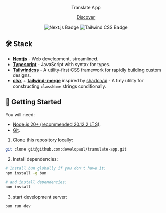 <div align="center">
<p>Translate App</p>
</div>

<div align="center">
  <a href="https://svgl.app" target="_blank">
    Discover
  </a>
</div>

<div align="center">

![Next.js Badge](https://img.shields.io/badge/Next.js&nbsp;14-000?logo=nextdotjs&logoColor=fff&style=flat)
![Tailwind CSS Badge](https://img.shields.io/badge/Tailwind%20CSS-06B6D4?logo=tailwindcss&logoColor=fff&style=flat)

</div>

## 🛠️ Stack

- [**Nextjs**](https://nextjs.org/) - Web development, streamlined.
- [**Typescript**](https://www.typescriptlang.org/) - JavaScript with syntax for types.
- [**Tailwindcss**](https://tailwindcss.com/) - A utility-first CSS framework for rapidly building custom designs.
- [**clsx**](https://github.com/lukeed/clsx) + [**tailwind-merge**](https://github.com/dcastil/tailwind-merge) inspired by [shadcn/ui](https://ui.shadcn.com) - A tiny utility for constructing `className` strings conditionally.

## 🚀 Getting Started

You will need:

- [Node.js 20+ (recommended 20.12.2 LTS)](https://nodejs.org/en/).
- [Git](https://git-scm.com/).

1. [Clone](https://github.com/developaul/translate-app.git) this repository locally:

```bash
git clone git@github.com:developaul/translate-app.git
```

2. Install dependencies:

```bash
# Install bun globally if you don't have it:
npm install -g bun

# and install dependencies:
bun install
```

3. start development server:

```bash
bun run dev
```
